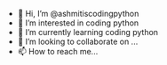 - 👋 Hi, I’m @ashmitiscodingpython
- 👀 I’m interested in coding python
- 🌱 I’m currently learning coding python
- 💞️ I’m looking to collaborate on ...
- 📫 How to reach me...

<!---
ashmitiscodingpython/ashmitiscodingpython is a ✨ special ✨ repository because its `README.md` (this file) appears on your GitHub profile.
You can click the Preview link to take a look at your changes.
--->
